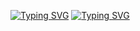[![Typing SVG](https://readme-typing-svg.demolab.com?font=Doto&weight=700&size=34&letterSpacing=&duration=7000&pause=&color=FFDC48&repeat=false&width=435&lines=Hello%2C+my+name+is+.+++.+)](https://git.io/typing-svg)
[![Typing SVG](https://readme-typing-svg.demolab.com?font=Doto&weight=800&size=50&letterSpacing=&duration=2000&pause=4000&color=2AFFE4&center=true&vCenter=true&repeat=false&width=1000&lines=+;Ivan+Kurbakov)](https://git.io/typing-svg)
